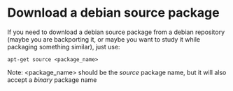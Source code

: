 # Download a debian source package

If you need to download a debian source package from a debian repository 
(maybe you are backporting it, or maybe you want to study it while packaging 
something similar), just use:

```
apt-get source <package_name>
```

Note: <package_name> should be the *source* package name, but it will also 
accept a *binary* package name
